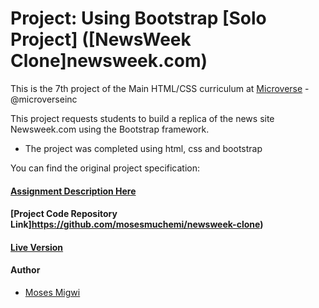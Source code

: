 # Project: Using Bootstrap [Solo Project] ([NewsWeek Clone]newsweek.com)

This is the 7th project of the Main HTML/CSS curriculum at [Microverse](https://www.microverse.org/) - @microverseinc

This project requests students to build a replica of the news site Newsweek.com using the Bootstrap framework.

* The project was completed using html, css and bootstrap 

You can find the original project specification:

#### [Assignment Description Here](https://www.theodinproject.com/courses/html5-and-css3/lessons/using-bootstrap)

#### [Project Code Repository Link]https://github.com/mosesmuchemi/newsweek-clone)

#### [Live Version](#)

#### Author

* [Moses Migwi](https://github.com/mosesmuchemi)